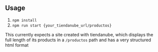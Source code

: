 ## Usage

1. `npm install`
2. `npm run start {your_tiendanube_url/productos}`

This currently expects a site created with tiendanube, which displays the full length of its products in a `/productos` path and has a very structured html format
